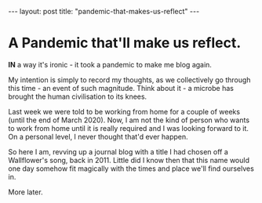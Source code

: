 ---  layout:  post  title:  "pandemic-that-makes-us-reflect"  ---
# A Pandemic that'll make us reflect.

**IN** a way it's ironic - it took a pandemic to make me blog again.  
  
My intention is simply to record my thoughts, as we collectively go through this time - an event of such magnitude. Think about it - a microbe has brought the human civilisation to its knees.  
  
Last week we were told to be working from home for a couple of weeks (until the end of March 2020). Now, I am not the kind of person who wants to work from home until it is really required and I was looking forward to it. On a personal level, I never thought that'd ever happen.  
  
So here I am, revving up a journal blog with a title I had chosen off a Wallflower's song, back in 2011. Little did I know then that this name would one day somehow fit magically with the times and place we'll find ourselves in.  
  
More later.
